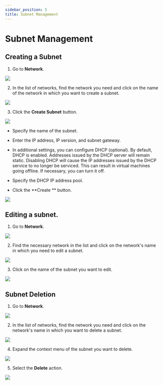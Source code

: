 ```yaml
---
sidebar_position: 5
title: Subnet Management
---
```


# Subnet Management

## Creating a Subnet

1. Go to **Network**.

![](../img/i-net1-ua.svg)

2. In the list of networks, find the network you need and click on the name of the network in which you want to create a subnet.

![](../img/i-net27-ua.svg)

3. Click the **Create Subnet** button.

![](../img/i-net26-ua.svg)

- Specify the name of the subnet.

- Enter the IP address, IP version, and subnet gateway.

- In additional settings, you can configure DHCP (optional). By default, DHCP is enabled. Addresses issued by the DHCP server will remain static. Disabling DHCP will cause the IP addresses issued by the DHCP service to no longer be serviced. This can result in virtual machines going offline. If necessary, you can turn it off.

- Specify the DHCP IP address pool.

- Click the **Create ** button.

![](../img/i-net28-ua.svg)

## Editing a subnet.

1. Go to **Network**.

![](../img/i-net1-ua.svg)

2. Find the necessary network in the list and click on the network's name in which you need to edit a subnet.

![](../img/i-net27-ua.svg)

3. Click on the name of the subnet you want to edit.

![](../img/i-net25-ua.svg)

## Subnet Deletion

1. Go to **Network**.

![](../img/i-net1-ua.svg)

2. In the list of networks, find the network you need and click on the network's name in which you want to delete a subnet.

![](../img/i-net27-ua.svg)

4. Expand the context menu of the subnet you want to delete.

![](../img/i-net29-ua.svg)

5. Select the **Delete** action.

![](../img/i-net30-ua.svg)